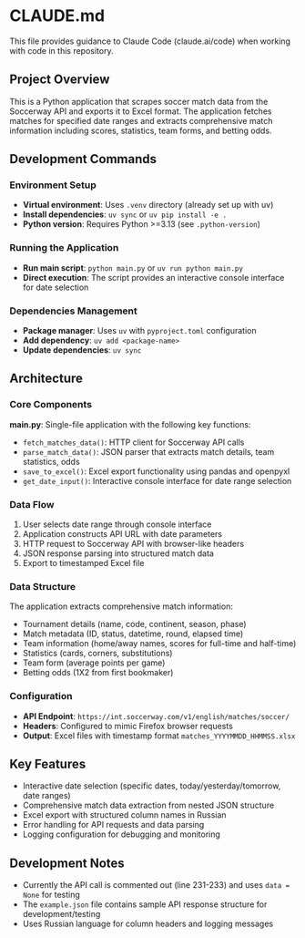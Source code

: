 # CLAUDE.md

This file provides guidance to Claude Code (claude.ai/code) when working with code in this repository.

## Project Overview

This is a Python application that scrapes soccer match data from the Soccerway API and exports it to Excel format. The application fetches matches for specified date ranges and extracts comprehensive match information including scores, statistics, team forms, and betting odds.

## Development Commands

### Environment Setup
- **Virtual environment**: Uses `.venv` directory (already set up with uv)
- **Install dependencies**: `uv sync` or `uv pip install -e .`
- **Python version**: Requires Python >=3.13 (see `.python-version`)

### Running the Application
- **Run main script**: `python main.py` or `uv run python main.py`
- **Direct execution**: The script provides an interactive console interface for date selection

### Dependencies Management
- **Package manager**: Uses `uv` with `pyproject.toml` configuration
- **Add dependency**: `uv add <package-name>`
- **Update dependencies**: `uv sync`

## Architecture

### Core Components

**main.py**: Single-file application with the following key functions:
- `fetch_matches_data()`: HTTP client for Soccerway API calls
- `parse_match_data()`: JSON parser that extracts match details, team statistics, odds
- `save_to_excel()`: Excel export functionality using pandas and openpyxl
- `get_date_input()`: Interactive console interface for date range selection

### Data Flow
1. User selects date range through console interface
2. Application constructs API URL with date parameters
3. HTTP request to Soccerway API with browser-like headers
4. JSON response parsing into structured match data
5. Export to timestamped Excel file

### Data Structure
The application extracts comprehensive match information:
- Tournament details (name, code, continent, season, phase)
- Match metadata (ID, status, datetime, round, elapsed time)
- Team information (home/away names, scores for full-time and half-time)
- Statistics (cards, corners, substitutions)
- Team form (average points per game)
- Betting odds (1X2 from first bookmaker)

### Configuration
- **API Endpoint**: `https://int.soccerway.com/v1/english/matches/soccer/`
- **Headers**: Configured to mimic Firefox browser requests
- **Output**: Excel files with timestamp format `matches_YYYYMMDD_HHMMSS.xlsx`

## Key Features

- Interactive date selection (specific dates, today/yesterday/tomorrow, date ranges)
- Comprehensive match data extraction from nested JSON structure
- Excel export with structured column names in Russian
- Error handling for API requests and data parsing
- Logging configuration for debugging and monitoring

## Development Notes

- Currently the API call is commented out (line 231-233) and uses `data = None` for testing
- The `example.json` file contains sample API response structure for development/testing
- Uses Russian language for column headers and logging messages